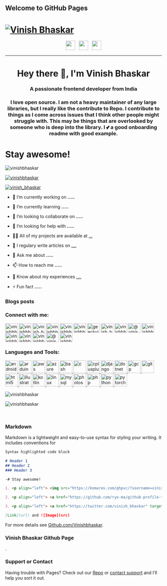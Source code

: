 ## Welcome to GitHub Pages

# [![Vinish Bhaskar](https://raw.githubusercontent.com/Vinishbhaskar/Vinishbhaskar/main/icon/vb-bannner-light.png)](https://vinishbhaskar.com)

<p align='center'>
<a href="https://twitter.com/vinish_bhaskar"><img height="30" src="https://github.com/WaylonWalker/WaylonWalker/blob/main/icon/twitter.png?raw=true"></a>&nbsp;&nbsp;
<a href="https://instagram.com/vinish_bhaskar"><img height="30" src="https://github.com/WaylonWalker/WaylonWalker/blob/main/icon/instagram.jpg?raw=true"></a>&nbsp;&nbsp;
<a href="https://www.linkedin.com/in/vinishbhaskar/"><img height="30" src="https://github.com/WaylonWalker/WaylonWalker/blob/main/icon/linkedin.png?raw=true"></a>
</p>

---

<h1 align="center">Hey there 👋, I'm Vinish Bhaskar</h1>
<h3 align="center">A passionate frontend developer from India</h3>
<h3 align="center">I love open source.  I am not a heavy maintainer of any large libraries, but I really like the contribute to Repo.  I contribute to things as I come across issues that I think other people might struggle with.  This may be things that are overlooked by someone who is deep into the library.  I 💕 a good onboarding readme with good example.</h3>

# Stay awesome!

<p align="left"> <img src="https://komarev.com/ghpvc/?username=vinishbhaskar&label=Profile%20views&color=0e75b6&style=flat" alt="vinishbhaskar" /> </p>

<p align="left"> <a href="https://github.com/ryo-ma/github-profile-trophy"><img src="https://github-profile-trophy.vercel.app/?username=vinishbhaskar" alt="vinishbhaskar" /></a> </p>

<p align="left"> <a href="https://twitter.com/vinish_bhaskar" target="blank"><img src="https://img.shields.io/twitter/follow/vinish_bhaskar?logo=twitter&style=for-the-badge" alt="vinish_bhaskar" /></a> </p>

- 🔭 I’m currently working on **.....**

- 🌱 I’m currently learning **.....**

- 👯 I’m looking to collaborate on **.....**

- 🤝 I’m looking for help with **.....**

- 👨‍💻 All of my projects are available at [...](...)

- 📝 I regulary write articles on [....](....)

- 💬 Ask me about **.....**

- 📫 How to reach me **.....**

- 📄 Know about my experiences [....](....)

- ⚡ Fun fact **.....**

### Blogs posts
<!-- BLOG-POST-LIST:START -->
<!-- BLOG-POST-LIST:END -->

<h3 align="left">Connect with me:</h3>
<p align="left">
<a href="https://codepen.io/vinishbhaskar" target="blank"><img align="center" src="https://cdn.jsdelivr.net/npm/simple-icons@3.0.1/icons/codepen.svg" alt="vinishbhaskar" height="30" width="40" /></a>
<a href="https://dev.to/vinishbhaskar" target="blank"><img align="center" src="https://cdn.jsdelivr.net/npm/simple-icons@3.0.1/icons/dev-dot-to.svg" alt="vinishbhaskar" height="30" width="40" /></a>
<a href="https://twitter.com/vinish_bhaskar" target="blank"><img align="center" src="https://cdn.jsdelivr.net/npm/simple-icons@3.0.1/icons/twitter.svg" alt="vinish_bhaskar" height="30" width="40" /></a>
<a href="https://linkedin.com/in/vinishbhaskar" target="blank"><img align="center" src="https://cdn.jsdelivr.net/npm/simple-icons@3.0.1/icons/linkedin.svg" alt="vinishbhaskar" height="30" width="40" /></a>
<a href="https://codesandbox.com/vinishbhaskar" target="blank"><img align="center" src="https://cdn.jsdelivr.net/npm/simple-icons@3.0.1/icons/codesandbox.svg" alt="vinishbhaskar" height="30" width="40" /></a>
<a href="https://kaggle.com/vinishbhaskar" target="blank"><img align="center" src="https://cdn.jsdelivr.net/npm/simple-icons@3.0.1/icons/kaggle.svg" alt="vinishbhaskar" height="30" width="40" /></a>
<a href="https://fb.com/geeckvinish" target="blank"><img align="center" src="https://cdn.jsdelivr.net/npm/simple-icons@3.0.1/icons/facebook.svg" alt="geeckvinish" height="30" width="40" /></a>
<a href="https://instagram.com/vinish_bhaskar" target="blank"><img align="center" src="https://cdn.jsdelivr.net/npm/simple-icons@3.0.1/icons/instagram.svg" alt="vinish_bhaskar" height="30" width="40" /></a>
<a href="https://www.behance.net/vinishbhaskar" target="blank"><img align="center" src="https://cdn.jsdelivr.net/npm/simple-icons@3.0.1/icons/behance.svg" alt="vinishbhaskar" height="30" width="40" /></a>
<a href="https://medium.com/@vinishbhaskar" target="blank"><img align="center" src="https://cdn.jsdelivr.net/npm/simple-icons@3.0.1/icons/medium.svg" alt="@vinishbhaskar" height="30" width="40" /></a>
<a href="https://www.codechef.com/users/vinishbhaskar" target="blank"><img align="center" src="https://cdn.jsdelivr.net/npm/simple-icons@3.1.0/icons/codechef.svg" alt="vinishbhaskar" height="30" width="40" /></a>
<a href="https://www.hackerrank.com/vinishbhaskar" target="blank"><img align="center" src="https://cdn.jsdelivr.net/npm/simple-icons@3.0.1/icons/hackerrank.svg" alt="vinishbhaskar" height="30" width="40" /></a>
<a href="https://codeforces.com/profile/vinishbhaskar" target="blank"><img align="center" src="https://cdn.jsdelivr.net/npm/simple-icons@3.0.1/icons/codeforces.svg" alt="vinishbhaskar" height="30" width="40" /></a>
<a href="https://www.leetcode.com/vinishbhaskar" target="blank"><img align="center" src="https://cdn.jsdelivr.net/npm/simple-icons@3.0.1/icons/leetcode.svg" alt="vinishbhaskar" height="30" width="40" /></a>
<a href="https://www.hackerearth.com/@vinishbhaskar" target="blank"><img align="center" src="https://cdn.jsdelivr.net/npm/simple-icons@3.0.1/icons/hackerearth.svg" alt="@vinishbhaskar" height="30" width="40" /></a>
<a href="https://www.topcoder.com/members/vinishbhaskar" target="blank"><img align="center" src="https://cdn.jsdelivr.net/npm/simple-icons@3.0.1/icons/topcoder.svg" alt="vinishbhaskar" height="30" width="40" /></a>
</p>

<h3 align="left">Languages and Tools:</h3>
<p align="left"> <a href="https://developer.android.com" target="_blank"> <img src="https://devicons.github.io/devicon/devicon.git/icons/android/android-original-wordmark.svg" alt="android" width="40" height="40"/> </a> <a href="https://www.arduino.cc/" target="_blank"> <img src="https://cdn.worldvectorlogo.com/logos/arduino-1.svg" alt="arduino" width="40" height="40"/> </a> <a href="https://aws.amazon.com" target="_blank"> <img src="https://devicons.github.io/devicon/devicon.git/icons/amazonwebservices/amazonwebservices-original-wordmark.svg" alt="aws" width="40" height="40"/> </a> <a href="https://azure.microsoft.com/en-in/" target="_blank"> <img src="https://www.vectorlogo.zone/logos/microsoft_azure/microsoft_azure-icon.svg" alt="azure" width="40" height="40"/> </a> <a href="https://www.gnu.org/software/bash/" target="_blank"> <img src="https://www.vectorlogo.zone/logos/gnu_bash/gnu_bash-icon.svg" alt="bash" width="40" height="40"/> </a> <a href="https://www.cprogramming.com/" target="_blank"> <img src="https://devicons.github.io/devicon/devicon.git/icons/c/c-original.svg" alt="c" width="40" height="40"/> </a> <a href="https://www.w3schools.com/cpp/" target="_blank"> <img src="https://devicons.github.io/devicon/devicon.git/icons/cplusplus/cplusplus-original.svg" alt="cplusplus" width="40" height="40"/> </a> <a href="https://www.djangoproject.com/" target="_blank"> <img src="https://devicons.github.io/devicon/devicon.git/icons/django/django-original.svg" alt="django" width="40" height="40"/> </a> <a href="https://dotnet.microsoft.com/" target="_blank"> <img src="https://devicons.github.io/devicon/devicon.git/icons/dot-net/dot-net-original-wordmark.svg" alt="dotnet" width="40" height="40"/> </a> <a href="https://cloud.google.com" target="_blank"> <img src="https://www.vectorlogo.zone/logos/google_cloud/google_cloud-icon.svg" alt="gcp" width="40" height="40"/> </a> <a href="https://git-scm.com/" target="_blank"> <img src="https://www.vectorlogo.zone/logos/git-scm/git-scm-icon.svg" alt="git" width="40" height="40"/> </a> <a href="https://www.w3.org/html/" target="_blank"> <img src="https://devicons.github.io/devicon/devicon.git/icons/html5/html5-original-wordmark.svg" alt="html5" width="40" height="40"/> </a> <a href="https://www.adobe.com/in/products/illustrator.html" target="_blank"> <img src="https://www.vectorlogo.zone/logos/adobe_illustrator/adobe_illustrator-icon.svg" alt="illustrator" width="40" height="40"/> </a> <a href="https://kotlinlang.org" target="_blank"> <img src="https://www.vectorlogo.zone/logos/kotlinlang/kotlinlang-icon.svg" alt="kotlin" width="40" height="40"/> </a> <a href="https://www.linux.org/" target="_blank"> <img src="https://devicons.github.io/devicon/devicon.git/icons/linux/linux-original.svg" alt="linux" width="40" height="40"/> </a> <a href="https://www.mysql.com/" target="_blank"> <img src="https://devicons.github.io/devicon/devicon.git/icons/mysql/mysql-original-wordmark.svg" alt="mysql" width="40" height="40"/> </a> <a href="https://www.photoshop.com/en" target="_blank"> <img src="https://devicons.github.io/devicon/devicon.git/icons/photoshop/photoshop-plain.svg" alt="photoshop" width="40" height="40"/> </a> <a href="https://www.php.net" target="_blank"> <img src="https://devicons.github.io/devicon/devicon.git/icons/php/php-original.svg" alt="php" width="40" height="40"/> </a> <a href="https://www.python.org" target="_blank"> <img src="https://devicons.github.io/devicon/devicon.git/icons/python/python-original.svg" alt="python" width="40" height="40"/> </a> <a href="https://pytorch.org/" target="_blank"> <img src="https://www.vectorlogo.zone/logos/pytorch/pytorch-icon.svg" alt="pytorch" width="40" height="40"/> </a> </p>


<p>&nbsp;<img align="left" src="https://github-readme-stats.vercel.app/api?username=Vinishbhaskar&show_icons=true&theme=radical" alt="vinishbhaskar" /></p>

<p><img align="center" src="https://github-readme-stats.vercel.app/api/top-langs?username=vinishbhaskar&show_icons=true&locale=en&layout=compact" alt="vinishbhaskar" /></p><br>


### Markdown

Markdown is a lightweight and easy-to-use syntax for styling your writing. It includes conventions for

```markdown
Syntax highlighted code block

# Header 1
## Header 2
### Header 3

-# Stay awesome!

1. <p align="left"> <img src="https://komarev.com/ghpvc/?username=vinishbhaskar&label=Profile%20views&color=0e75b6&style=flat" alt="vinishbhaskar" /> </p>

2. <p align="left"> <a href="https://github.com/ryo-ma/github-profile-trophy"><img src="https://github-profile-trophy.vercel.app/?username=vinishbhaskar" alt="vinishbhaskar" /></a> </p>

3. <p align="left"> <a href="https://twitter.com/vinish_bhaskar" target="blank"><img src="https://img.shields.io/twitter/follow/vinish_bhaskar?logo=twitter&style=for-the-badge" alt="vinish_bhaskar" /></a> </p>

[Link](url) and ![Image](src)
```

For more details see [Github.com/Vinishbhaskar](https://vinishbhaskar.github.io).

### Vinish Bhaskar Github Page
.


### Support or Contact

Having trouble with Pages? Check out our [Repo](https://github.com/Vinishbhaskar/README.md) or [contact support](https://twitter.com/Vinish_Bhaskar) and I’ll help you sort it out.
